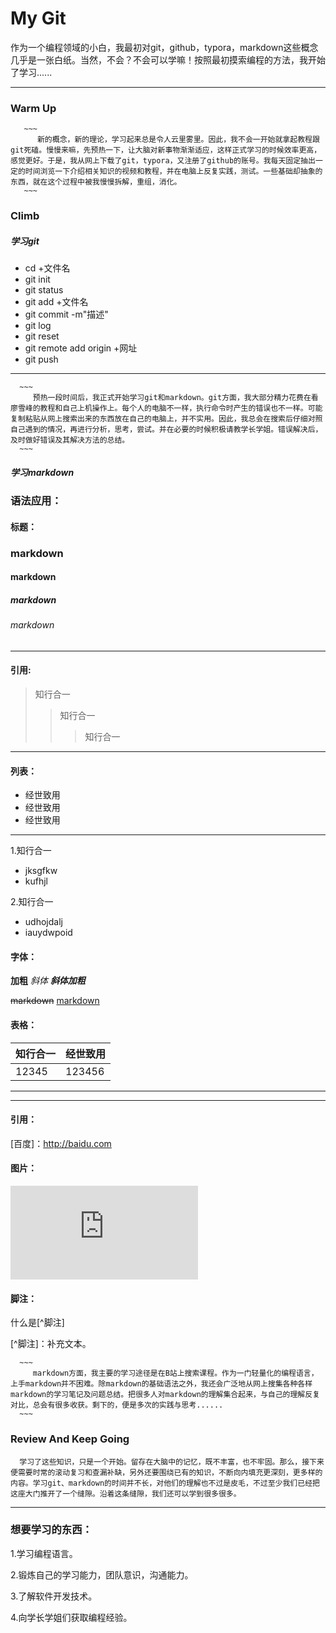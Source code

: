 









# My Git

​       作为一个编程领域的小白，我最初对git，github，typora，markdown这些概念几乎是一张白纸。当然，不会？不会可以学嘛！按照最初摸索编程的方法，我开始了学习......

---

### Warm Up

       ~~~
          新的概念，新的理论，学习起来总是令人云里雾里。因此，我不会一开始就拿起教程跟git死磕。慢慢来嘛，先预热一下，让大脑对新事物渐渐适应，这样正式学习的时候效率更高，感觉更好。于是，我从网上下载了git，typora，又注册了github的账号。我每天固定抽出一定的时间浏览一下介绍相关知识的视频和教程，并在电脑上反复实践，测试。一些基础却抽象的东西，就在这个过程中被我慢慢拆解，重组，消化。
       ~~~

### Climb

##### 学习git

+ cd +文件名
+ git init
+ git status
+ git add +文件名
+ git commit -m"描述"
+ git log
+ git reset
+ git remote add origin +网址
+ git push

---



      ~~~
         预热一段时间后，我正式开始学习git和markdown。git方面，我大部分精力花费在看廖雪峰的教程和自己上机操作上。每个人的电脑不一样，执行命令时产生的错误也不一样。可能复制粘贴从网上搜索出来的东西放在自己的电脑上，并不实用。因此，我总会在搜索后仔细对照自己遇到的情况，再进行分析，思考，尝试。并在必要的时候积极请教学长学姐。错误解决后，及时做好错误及其解决方法的总结。
      ~~~

##### 学习markdown

### 语法应用：

#### 标题：

### markdown

#### markdown

##### markdown

###### markdown

___

#### 引用:

> 知行合一
>
> > 知行合一
> >
> > > 知行合一

*****

#### 列表：

+ 经世致用   
+ 经世致用
+ 经世致用

___

1.知行合一

   - jksgfkw
- kufhjl

2.知行合一

- udhojdalj
- iauydwpoid

#### 字体：

**加粗**   *斜体*  ***斜体加粗***

~~markdown~~   <u>markdown</u>

#### 表格：

| 知行合一 | 经世致用 |
| -------- | -------- |
| 12345    | 123456   |

-------

______

#### 引用：

[百度]：http://baidu.com

#### 图片：

![坚持](http://www.netbian.com/desk/12323-1920x1080.htm)

#### 脚注：

什么是[^脚注]

[^脚注]：补充文本。

      ~~~
         markdown方面，我主要的学习途径是在B站上搜索课程。作为一门轻量化的编程语言，上手markdown并不困难。除markdown的基础语法之外，我还会广泛地从网上搜集各种各样markdown的学习笔记及问题总结。把很多人对markdown的理解集合起来，与自己的理解反复对比，总会有很多收获。剩下的，便是多次的实践与思考......
      ~~~

### Review And Keep Going

~~~
  学习了这些知识，只是一个开始。留存在大脑中的记忆，既不丰富，也不牢固。那么，接下来便需要时常的滚动复习和查漏补缺，另外还要围绕已有的知识，不断向内填充更深刻，更多样的内容。学习git、markdown的时间并不长，对他们的理解也不过是皮毛，不过至少我们已经把这座大门推开了一个缝隙。沿着这条缝隙，我们还可以学到很多很多。
~~~

___

 ###  想要学习的东西：

1.学习编程语言。

2.锻炼自己的学习能力，团队意识，沟通能力。

3.了解软件开发技术。

4.向学长学姐们获取编程经验。







